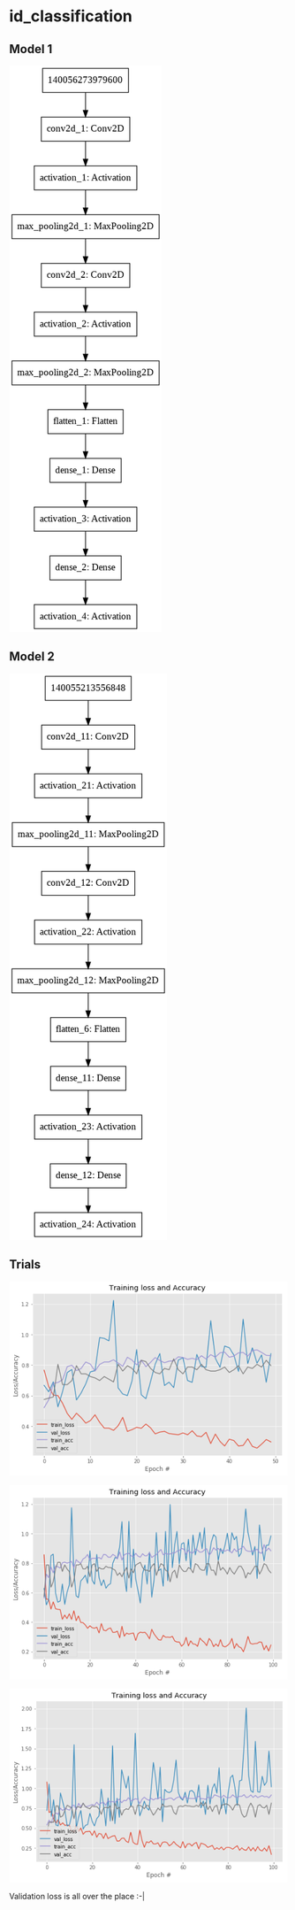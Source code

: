 # id_classification

Model 1
---------------------------

![Screenshot](classification_model.png)

Model 2
---------------------------

![Screenshot](LeNet.png)

Trials
--------------------------------------

![Screenshot](download_1.png)

![Screenshot](download_2.png)

![Screenshot](download_3.png)


Validation loss is all over the place :-| 
